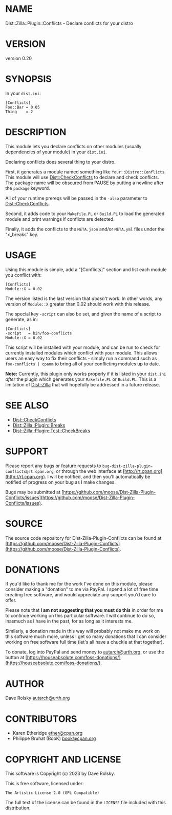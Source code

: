 # NAME

Dist::Zilla::Plugin::Conflicts - Declare conflicts for your distro

# VERSION

version 0.20

# SYNOPSIS

In your `dist.ini`:

    [Conflicts]
    Foo::Bar = 0.05
    Thing    = 2

# DESCRIPTION

This module lets you declare conflicts on other modules (usually dependencies
of your module) in your `dist.ini`.

Declaring conflicts does several thing to your distro.

First, it generates a module named something like `Your::Distro::Conflicts`.
This module will use [Dist::CheckConflicts](https://metacpan.org/pod/Dist%3A%3ACheckConflicts) to declare and check conflicts.
The package name will be obscured from PAUSE by putting a newline after the
`package` keyword.

All of your runtime prereqs will be passed in the `-also` parameter to
[Dist::CheckConflicts](https://metacpan.org/pod/Dist%3A%3ACheckConflicts).

Second, it adds code to your `Makefile.PL` or `Build.PL` to load the
generated module and print warnings if conflicts are detected.

Finally, it adds the conflicts to the `META.json` and/or `META.yml` files
under the "x\_breaks" key.

# USAGE

Using this module is simple, add a "\[Conflicts\]" section and list each module
you conflict with:

    [Conflicts]
    Module::X = 0.02

The version listed is the last version that _doesn't_ work. In other words,
any version of `Module::X` greater than 0.02 should work with this release.

The special key `-script` can also be set, and given the name of a script to
generate, as in:

    [Conflicts]
    -script   = bin/foo-conflicts
    Module::X = 0.02

This script will be installed with your module, and can be run to check for
currently installed modules which conflict with your module. This allows users
an easy way to fix their conflicts - simply run a command such as
`foo-conflicts | cpanm` to bring all of your conflicting modules up to date.

**Note:** Currently, this plugin only works properly if it is listed in your
`dist.ini` _after_ the plugin which generates your `Makefile.PL` or
`Build.PL`. This is a limitation of [Dist::Zilla](https://metacpan.org/pod/Dist%3A%3AZilla) that will hopefully be
addressed in a future release.

# SEE ALSO

- [Dist::CheckConflicts](https://metacpan.org/pod/Dist%3A%3ACheckConflicts)
- [Dist::Zilla::Plugin::Breaks](https://metacpan.org/pod/Dist%3A%3AZilla%3A%3APlugin%3A%3ABreaks)
- [Dist::Zilla::Plugin::Test::CheckBreaks](https://metacpan.org/pod/Dist%3A%3AZilla%3A%3APlugin%3A%3ATest%3A%3ACheckBreaks)

# SUPPORT

Please report any bugs or feature requests to
`bug-dist-zilla-plugin-conflicts@rt.cpan.org`, or through the web interface at
[http://rt.cpan.org](http://rt.cpan.org). I will be notified, and then you'll automatically be
notified of progress on your bug as I make changes.

Bugs may be submitted at [https://github.com/moose/Dist-Zilla-Plugin-Conflicts/issues](https://github.com/moose/Dist-Zilla-Plugin-Conflicts/issues).

# SOURCE

The source code repository for Dist-Zilla-Plugin-Conflicts can be found at [https://github.com/moose/Dist-Zilla-Plugin-Conflicts](https://github.com/moose/Dist-Zilla-Plugin-Conflicts).

# DONATIONS

If you'd like to thank me for the work I've done on this module, please
consider making a "donation" to me via PayPal. I spend a lot of free time
creating free software, and would appreciate any support you'd care to offer.

Please note that **I am not suggesting that you must do this** in order for me
to continue working on this particular software. I will continue to do so,
inasmuch as I have in the past, for as long as it interests me.

Similarly, a donation made in this way will probably not make me work on this
software much more, unless I get so many donations that I can consider working
on free software full time (let's all have a chuckle at that together).

To donate, log into PayPal and send money to autarch@urth.org, or use the
button at [https://houseabsolute.com/foss-donations/](https://houseabsolute.com/foss-donations/).

# AUTHOR

Dave Rolsky <autarch@urth.org>

# CONTRIBUTORS

- Karen Etheridge <ether@cpan.org>
- Philippe Bruhat (BooK) <book@cpan.org>

# COPYRIGHT AND LICENSE

This software is Copyright (c) 2023 by Dave Rolsky.

This is free software, licensed under:

    The Artistic License 2.0 (GPL Compatible)

The full text of the license can be found in the
`LICENSE` file included with this distribution.
